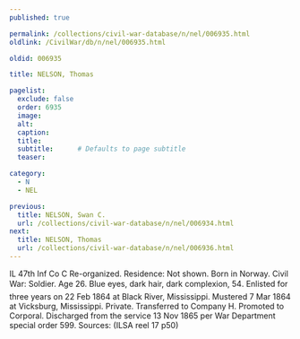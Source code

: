 ```yaml
---
published: true

permalink: /collections/civil-war-database/n/nel/006935.html
oldlink: /CivilWar/db/n/nel/006935.html

oldid: 006935

title: NELSON, Thomas

pagelist:
  exclude: false
  order: 6935
  image: 
  alt:
  caption:
  title:
  subtitle:      # Defaults to page subtitle
  teaser:

category: 
  - N 
  - NEL

previous:
  title: NELSON, Swan C.
  url: /collections/civil-war-database/n/nel/006934.html  
next:
  title: NELSON, Thomas
  url: /collections/civil-war-database/n/nel/006936.html   
---
```

IL 47th Inf Co C Re-organized. Residence: Not shown. Born in Norway. Civil War: Soldier. Age 26. Blue eyes, dark hair, dark complexion, 5&#146;4&#148;. Enlisted for three years on 22 Feb 1864 at Black River, Mississippi. Mustered 7 Mar 1864 at Vicksburg, Mississippi. Private. Transferred to Company H. Promoted to Corporal. Discharged from the service 13 Nov 1865 per War Department special order 599. Sources: (ILSA reel 17 p50)
